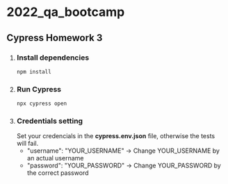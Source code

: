 # 2022_qa_bootcamp

## Cypress Homework 3

1. ### Install dependencies
    `npm install`
2. ### Run Cypress
    `npx cypress open`
3. ### Credentials setting
    Set your credencials in the **cypress.env.json** file, otherwise the tests will fail.
    * "username": "YOUR_USERNAME" -> Change YOUR_USERNAME by an actual username
    * "password": "YOUR_PASSWORD" -> Change YOUR_PASSWORD by the correct password